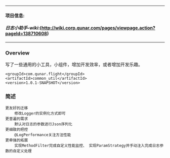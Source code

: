 --------------------------------------------------------------------------------
#### **项目信息**:
#### *日志小助手-wiki*:(http://wiki.corp.qunar.com/pages/viewpage.action?pageId=138710608)<br />
--------------------------------------------------------------------------------

### **Overview**

写了一些通用的小工具，小组件，增加开发效率，或者增加开发乐趣。

```
<groupId>com.qunar.flight</groupId>
<artifactId>common_util</artifactId>
<version>1.0.1-SNAPSHOT</version>
```


### **简述**

    更友好的迁移
        修改Logger的实例化方式即可
    更普遍的需求
        默认对日志的参数进行Json序列化
    更细致的把控
        @LogPerformance关注方法性能
    更牵强的拓展
        实现MethodFilter完成自定义性能监控、 实现ParamStrategy并手动注入完成日志参数的自定义处理
